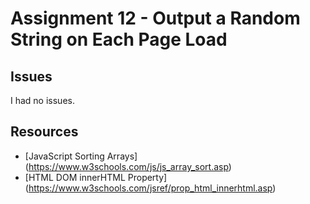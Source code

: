 # Assignment 12 - Output a Random String on Each Page Load

## Issues
I had no issues.

## Resources
* [JavaScript Sorting Arrays] (https://www.w3schools.com/js/js_array_sort.asp)
* [HTML DOM innerHTML Property] (https://www.w3schools.com/jsref/prop_html_innerhtml.asp)

